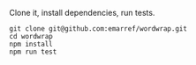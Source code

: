 Clone it, install dependencies, run tests.

```
git clone git@github.com:emarref/wordwrap.git
cd wordwrap
npm install
npm run test
```
